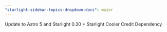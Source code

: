 ```yaml
---
"starlight-sidebar-topics-dropdown-docs": major
---
```


Update to Astro 5 and Starlight 0.30 + Starlight Cooler Credit Dependency
